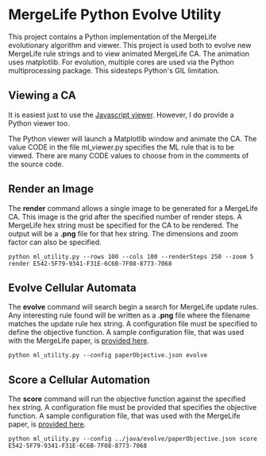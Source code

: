 MergeLife Python Evolve Utility
===============================

This project contains a Python implementation of the MergeLife evolutionary algorithm and viewer.
This project is used both to evolve new MergeLife rule strings and to view animated MergeLife CA. The animation
uses matplotlib.  For evolution, multiple cores are used via the Python multiprocessing package.  This sidesteps
Python's GIL limitation.

Viewing a CA
------------

It is easiest just to use the [Javascript viewer](http://www.heatonresearch.com/mergelife/).  However, I do provide a Python viewer too.

The Python viewer will launch a Matplotlib window and animate the CA.  The value
CODE in the file ml_viewer.py specifies the ML rule that is to be viewed.
There are many CODE values to choose from in the comments of the source code.


Render an Image
---------------

The **render** command allows a single image to be generated for a MergeLife CA.
This image is the grid after the specified number of render steps.  A MergeLife
hex string must be specified for the CA to be rendered.  The output will be
a **.png** file for that hex string. The dimensions and zoom factor can also
be specified.

```
python ml_utility.py --rows 100 --cols 100 --renderSteps 250 --zoom 5 render E542-5F79-9341-F31E-6C6B-7F08-8773-7068
```


Evolve Cellular Automata
------------------------

The **evolve** command will search begin a search for MergeLife update rules.
Any interesting rule found will be written as a **.png** file where the filename
matches the update rule hex string.  A configuration file must be specified to
define the objective function.  A sample configuration file, that was used
with the MergeLife paper, is [provided here](https://github.com/jeffheaton/mergelife/blob/master/java/evolve/paperObjective.json).

```
python ml_utility.py --config paperObjective.json evolve
```


Score a Cellular Automation
---------------------------

The **score** command will run the objective function against the specified hex string.
A configuration file must be provided that specifies the objective function. A sample configuration file, that was used
with the MergeLife paper, is [provided here](https://github.com/jeffheaton/mergelife/blob/master/java/evolve/paperObjective.json).

```
python ml_utility.py --config ../java/evolve/paperObjective.json score E542-5F79-9341-F31E-6C6B-7F08-8773-7068
```

